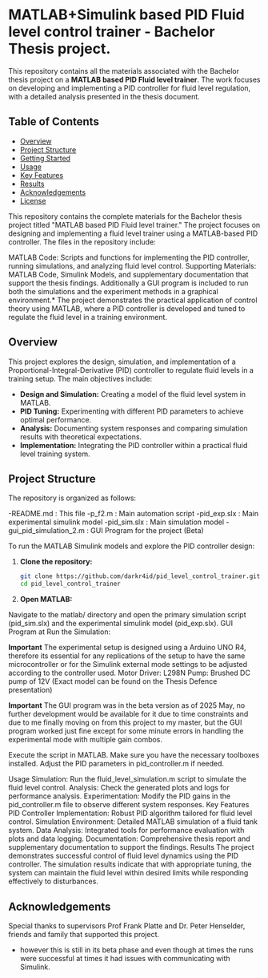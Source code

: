 # MATLAB+Simulink based PID Fluid level control trainer - Bachelor Thesis project.
This repository contains all the materials associated with the Bachelor thesis project on a **MATLAB based PID Fluid level trainer**. The work focuses on developing and implementing a PID controller for fluid level regulation, with a detailed analysis presented in the thesis document.

## Table of Contents

- [Overview](#overview)
- [Project Structure](#project-structure)
- [Getting Started](#getting-started)
- [Usage](#usage)
- [Key Features](#key-features)
- [Results](#results)
- [Acknowledgements](#acknowledgements)
- [License](#license)





This repository contains the complete materials for the Bachelor thesis project titled "MATLAB based PID Fluid level trainer." The project focuses on designing and implementing a fluid level trainer using a MATLAB-based PID controller. The files in the repository include:


MATLAB Code: Scripts and functions for implementing the PID controller, running simulations, and analyzing fluid level control.
Supporting Materials: MATLAB Code, Simulink Models, and supplementary documentation that support the thesis findings.
Additionally a GUI program is included to run both the simulations and the experiment methods in a graphical environment.* 
The project demonstrates the practical application of control theory using MATLAB, where a PID controller is developed and tuned to regulate the fluid level in a training environment.

## Overview

This project explores the design, simulation, and implementation of a Proportional-Integral-Derivative (PID) controller to regulate fluid levels in a training setup. The main objectives include:

- **Design and Simulation:** Creating a model of the fluid level system in MATLAB.
- **PID Tuning:** Experimenting with different PID parameters to achieve optimal performance.
- **Analysis:** Documenting system responses and comparing simulation results with theoretical expectations.
- **Implementation:** Integrating the PID controller within a practical fluid level training system.

## Project Structure

The repository is organized as follows:

-README.md : This file
-p_f2.m : Main automation script
-pid_exp.slx : Main experimental simulink model
-pid_sim.slx : Main simulation model
-gui_pid_simulation_2.m : GUI Program for the project (Beta)

To run the MATLAB Simulink models and explore the PID controller design:

1. **Clone the repository:**

   ```bash
   git clone https://github.com/darkr4id/pid_level_control_trainer.git
   cd pid_level_control_trainer
2. **Open MATLAB:**

Navigate to the matlab/ directory and open the primary simulation script (pid_sim.slx) and the experimental simulink model (pid_exp.slx).
GUI Program at 
Run the Simulation:

**Important**
The experimental setup is designed using a Arduino UNO R4, therefore its essential for any replications of the setup to have the same microcontroller or for the Simulink external mode settings to be adjusted according to the controller used.
Motor Driver: L298N
Pump: Brushed DC pump of 12V (Exact model can be found on the Thesis Defence presentation)

**Important**
The GUI program was in the beta version as of 2025 May, no further development would be available for it due to time constraints and due to me finally moving on from this project to my master, but the GUI program worked just fine except for some minute errors in handling the experimental mode with multiple gain combos.

Execute the script in MATLAB. Make sure you have the necessary toolboxes installed. Adjust the PID parameters in pid_controller.m if needed.

Usage
Simulation: Run the fluid_level_simulation.m script to simulate the fluid level control.
Analysis: Check the generated plots and logs for performance analysis.
Experimentation: Modify the PID gains in the pid_controller.m file to observe different system responses.
Key Features
PID Controller Implementation: Robust PID algorithm tailored for fluid level control.
Simulation Environment: Detailed MATLAB simulation of a fluid tank system.
Data Analysis: Integrated tools for performance evaluation with plots and data logging.
Documentation: Comprehensive thesis report and supplementary documentation to support the findings.
Results
The project demonstrates successful control of fluid level dynamics using the PID controller. The simulation results indicate that with appropriate tuning, the system can maintain the fluid level within desired limits while responding effectively to disturbances.

## Acknowledgements
Special thanks to supervisors Prof Frank Platte and Dr. Peter Henselder, friends and family that supported this project. 

* however this is still in its beta phase and even though at times the runs were successful at times it had issues with communicating with Simulink.
